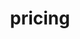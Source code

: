 ---
title: "pricing"
layout: "pricing"
draft: false

pricing:
  enable: true
  subtitle: See Our Plans
  title: 
  pricing_blocks:
  - icon: las la-certificate
    title: Standard
    content: $4.99
    features: 
      - item: Subdomain on OneResume
      - item: Basic Customization
      - item: Access to Editor
    button: Sign Up
    button_link: https://buy.stripe.com/eVacNgacJ1Zn7Ze002
  - icon: las la-medal
    title: Professional
    content: $7.99
    features:
      - item: Standard Features
      - item: Link a Custom Domain
      - item: On-call Support
    button: Sign Up
    button_link: https://buy.stripe.com/4gw00u1GdavTgvK5kn
  - icon: las la-trophy
    title: Platinum
    content: $14.99
    features:
      - item: Professional Features
      - item: Custom Templates
      - item: Multiple Resumes
      - item: OneResume Card (Coming Soon)
    button: Sign Up
    button_link: https://buy.stripe.com/fZe9B484BavT3IY28c
    
subscription_message: Please contact us to cancel your subscription. We plan on implementing a client portal for this purpose in the near future.
    
card_ad:
  enable: true
  block:
  - subtitle: Coming Soon
    title: OneResume Card
    description: It's the last business card you'll ever need. Share your resume easily with a NFC- and QR-enabled card. It's as easy as a tap or a quick scan for anyone you meet.
    image: images/card.png
    
---